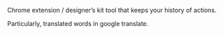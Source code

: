 Chrome extension / designer’s kit tool that keeps your history of actions.

Particularly, translated words in google translate.